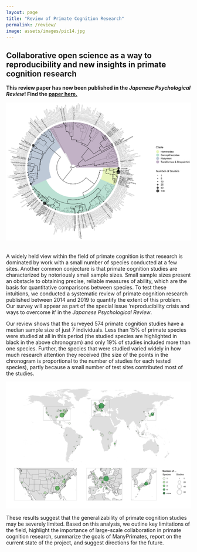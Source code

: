 ```yaml
---
layout: page
title: "Review of Primate Cognition Research"
permalink: /review/
image: assets/images/pic14.jpg
---
```


## Collaborative open science as a way to reproducibility and new insights in primate cognition research

<strong>This review paper has now been published in the *Japanese Psychological Review*! Find the <a href="/assets/pdf/ManyPrimates_JPR_2019.pdf">paper here.</a></strong>

<div style="text-align: center;"><img class="image" src="/assets/images/review1.png" style="max-width: 100%; max-height: 650px;" /></div><br/>

A widely held view within the field of primate cognition is that research is dominated by work with a small number of species conducted at a few sites. Another common conjecture is that primate cognition studies are characterized by notoriously small sample sizes. Small sample sizes present an obstacle to obtaining precise, reliable measures of ability, which are the basis for quantitative comparisons between species. To test these intuitions, we conducted a systematic review of primate cognition research published between 2014 and 2019 to quantify the extent of this problem. Our survey will appear as part of the special issue ‘reproducibility crisis and ways to overcome it’ in the *Japanese Psychological Review*.

Our review shows that the surveyed 574 primate cognition studies have a median sample size of just 7 individuals. Less than 15% of primate species were studied at all in this period (the studied species are highlighted in black in the above chronogram) and only 19% of studies included more than one species. Further, the species that were studied varied widely in how much research attention they received (the size of the points in the chronogram is proportional to the number of studies for each tested species), partly because a small number of test sites contributed most of the studies. 

<div style="text-align: center;"><img class="image" src ="/assets/images/review2.png" style="max-width: 100%; max-height: 600px;" /></div>

These results suggest that the generalizability of primate cognition studies may be severely limited. Based on this analysis, we outline key limitations of the field, highlight the importance of large-scale collaboration in primate cognition research, summarize the goals of ManyPrimates, report on the current state of the project, and suggest directions for the future.


